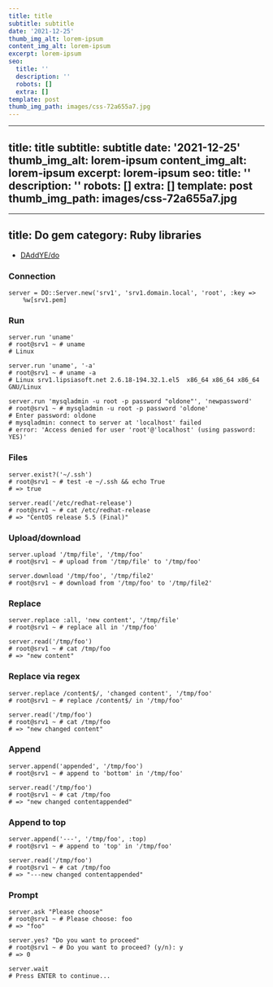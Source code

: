 ```yaml
---
title: title
subtitle: subtitle
date: '2021-12-25'
thumb_img_alt: lorem-ipsum
content_img_alt: lorem-ipsum
excerpt: lorem-ipsum
seo:
  title: ''
  description: ''
  robots: []
  extra: []
template: post
thumb_img_path: images/css-72a655a7.jpg
---
```

---
title: title
subtitle: subtitle
date: '2021-12-25'
thumb_img_alt: lorem-ipsum
content_img_alt: lorem-ipsum
excerpt: lorem-ipsum
seo:
  title: ''
  description: ''
  robots: []
  extra: []
template: post
thumb_img_path: images/css-72a655a7.jpg
---
---
title: Do gem
category: Ruby libraries
---

- [DAddYE/do](https://github.com/DAddYE/do)

### Connection

    server = DO::Server.new('srv1', 'srv1.domain.local', 'root', :key =>
        %w[srv1.pem]

### Run

    server.run 'uname'
    # root@srv1 ~ # uname
    # Linux

    server.run 'uname', '-a'
    # root@srv1 ~ # uname -a
    # Linux srv1.lipsiasoft.net 2.6.18-194.32.1.el5  x86_64 x86_64 x86_64 GNU/Linux

    server.run 'mysqladmin -u root -p password "oldone"', 'newpassword'
    # root@srv1 ~ # mysqladmin -u root -p password 'oldone'
    # Enter password: oldone
    # mysqladmin: connect to server at 'localhost' failed
    # error: 'Access denied for user 'root'@'localhost' (using password: YES)'

### Files

    server.exist?('~/.ssh')
    # root@srv1 ~ # test -e ~/.ssh && echo True
    # => true

    server.read('/etc/redhat-release')
    # root@srv1 ~ # cat /etc/redhat-release
    # => "CentOS release 5.5 (Final)"

### Upload/download

    server.upload '/tmp/file', '/tmp/foo'
    # root@srv1 ~ # upload from '/tmp/file' to '/tmp/foo'

    server.download '/tmp/foo', '/tmp/file2'
    # root@srv1 ~ # download from '/tmp/foo' to '/tmp/file2'

### Replace

    server.replace :all, 'new content', '/tmp/file'
    # root@srv1 ~ # replace all in '/tmp/foo'

    server.read('/tmp/foo')
    # root@srv1 ~ # cat /tmp/foo
    # => "new content"

### Replace via regex

    server.replace /content$/, 'changed content', '/tmp/foo'
    # root@srv1 ~ # replace /content$/ in '/tmp/foo'

    server.read('/tmp/foo')
    # root@srv1 ~ # cat /tmp/foo
    # => "new changed content"

### Append

    server.append('appended', '/tmp/foo')
    # root@srv1 ~ # append to 'bottom' in '/tmp/foo'

    server.read('/tmp/foo')
    # root@srv1 ~ # cat /tmp/foo
    # => "new changed contentappended"

### Append to top

    server.append('---', '/tmp/foo', :top)
    # root@srv1 ~ # append to 'top' in '/tmp/foo'

    server.read('/tmp/foo')
    # root@srv1 ~ # cat /tmp/foo
    # => "---new changed contentappended"

### Prompt

    server.ask "Please choose"
    # root@srv1 ~ # Please choose: foo
    # => "foo"

    server.yes? "Do you want to proceed"
    # root@srv1 ~ # Do you want to proceed? (y/n): y
    # => 0

    server.wait
    # Press ENTER to continue...
